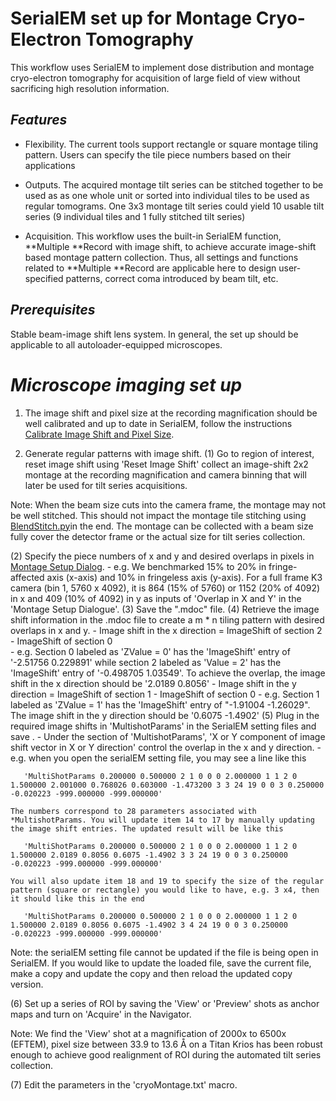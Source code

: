 # SerialEM set up for Montage Cryo-Electron Tomography

This workflow uses SerialEM to implement dose distribution and montage cryo-electron tomography for acquisition of large field of view without sacrificing high resolution information.

## *Features*

- Flexibility. The current tools support rectangle or square montage tiling pattern. Users can specify the tile piece numbers based on their applications

- Outputs. The acquired montage tilt series can be stitched together to be used as as one whole unit or sorted into individual tiles to be used as regular tomograms. One 3x3 montage tilt series could yield 10 usable tilt series (9 individual tiles and 1 fully stitched tilt series) 

- Acquisition. This workflow uses the built-in SerialEM function, **Multiple **Record with image shift, to achieve accurate image-shift based montage pattern collection. Thus, all settings and functions related to **Multiple **Record are applicable here to design user-specified patterns, correct coma introduced by beam tilt, etc.

## *Prerequisites*

Stable beam-image shift lens system. In general, the set up should be applicable to all autoloader-equipped microscopes. 

# ***Microscope imaging set up***

1. The image shift and pixel size at the recording magnification should be well calibrated and up to date in SerialEM, follow the instructions [Calibrate Image Shift and Pixel Size](https://bio3d.colorado.edu/SerialEM/hlp/html/setting_up_serialem.htm#setup_pixelsize).

2. Generate regular patterns with image shift.
   (1) Go to region of interest, reset image shift using 'Reset Image Shift' collect an image-shift 2x2 montage at the recording magnification and camera binning that will later be used for tilt series acquisitions. 

Note: When the beam size cuts into the camera frame, the montage may not be well stitched. This should not impact the montage tile stitching using [BlendStitch.py](https://github.com/wright-cemrc-projects/cryoet-montage/tree/main/Python)in the end. The montage can be collected with a beam size fully cover the detector frame or the actual size for tilt series collection. 

   (2) Specify the piece numbers of x and y and desired overlaps in pixels in [Montage Setup Dialog](https://bio3d.colorado.edu/SerialEM/hlp/html/hidd_montagesetup.htm).
     - e.g. We benchmarked 15% to 20% in fringe-affected axis (x-axis) and 10% in fringeless axis (y-axis). For a full frame K3 camera (bin 1, 5760 x 4092), it is 864 (15% of 5760) or 1152 (20% of 4092) in x and 409 (10% of 4092) in y as inputs of 'Overlap in X and Y' in the 'Montage Setup Dialogue'. 
   (3) Save the ".mdoc" file.
   (4) Retrieve the image shift information in the .mdoc file to create a m * n tiling pattern with desired overlaps in x and y.
       - Image shift in the x direction = ImageShift of section 2 - ImageShift of section 0       
         - e.g. Section 0 labeled as 'ZValue = 0' has the 'ImageShift' entry of '-2.51756 0.229891' while section 2 labeled as 'Value = 2' has the 'ImageShift' entry of '-0.498705 1.03549'. To achieve the overlap, the image shift in the x direction should be '2.0189 0.8056'
       - Image shift in the y direction = ImageShift of section 1 - ImageShift of section 0
         - e.g. Section 1 labeled as 'ZValue = 1' has the 'ImageShift' entry of "-1.91004 -1.26029". The image shift in the y direction should be '0.6075 -1.4902'
   (5) Plug in the required image shifts in 'MultishotParams' in the SerialEM setting files and save . 
       - Under the section of 'MultishotParams', 'X or Y component of image shift vector in X or Y direction' control the overlap in the x and y direction.
       - e.g. when you open the serialEM setting file, you may see a line like this 

       'MultiShotParams 0.200000 0.500000 2 1 0 0 0 2.000000 1 1 2 0 1.500000 2.001000 0.768026 0.603000 -1.473200 3 3 24 19 0 0 3 0.250000 -0.020223 -999.000000 -999.000000'
       
    The numbers correspond to 28 parameters associated with *MultishotParams. You will update item 14 to 17 by manually updating the image shift entries. The updated result will be like this

       'MultiShotParams 0.200000 0.500000 2 1 0 0 0 2.000000 1 1 2 0 1.500000 2.0189 0.8056 0.6075 -1.4902 3 3 24 19 0 0 3 0.250000 -0.020223 -999.000000 -999.000000'

    You will also update item 18 and 19 to specify the size of the regular pattern (square or rectangle) you would like to have, e.g. 3 x4, then it should like this in the end

       'MultiShotParams 0.200000 0.500000 2 1 0 0 0 2.000000 1 1 2 0 1.500000 2.0189 0.8056 0.6075 -1.4902 3 4 24 19 0 0 3 0.250000 -0.020223 -999.000000 -999.000000'

Note: the serialEM setting file cannot be updated if the file is being open in SerialEM. If you would like to update the loaded file, save the current file, make a copy and update the copy and then reload the updated copy version.

   (6) Set up a series of ROI by saving the 'View' or 'Preview' shots as anchor maps and turn on 'Acquire' in the Navigator.

Note: We find the 'View' shot at a magnification of 2000x to 6500x (EFTEM), pixel size between 33.9 to 13.6 Å on a Titan Krios has been robust enough to achieve good realignment of ROI during the automated tilt series collection. 

   (7) Edit the parameters in the 'cryoMontage.txt' macro.



